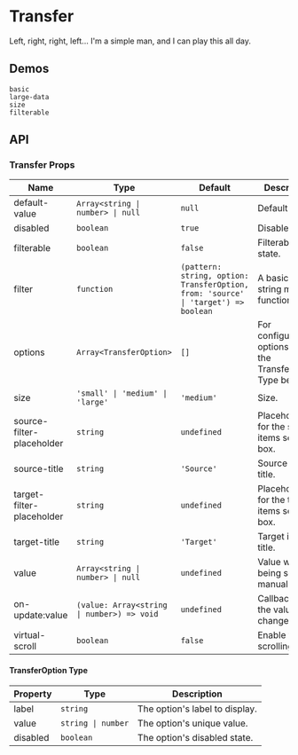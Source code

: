 # Transfer

<!--single-column-->

Left, right, right, left... I'm a simple man, and I can play this all day.

## Demos

```demo
basic
large-data
size
filterable
```

## API

### Transfer Props

| Name                      | Type                                       | Default     | Description                                                   |
| ------------------------- | ------------------------------------------ | ----------- | ------------------------------------------------------------- |
| default-value             | `Array<string \| number> \| null`          | `null`      | Default value.                                                |
| disabled                  | `boolean`                                  | `true`      | Disabled state.                                               |
| filterable                | `boolean`                                  | `false`     | Filterable state.                                             |
| filter                    | `function`                                 |  `(pattern: string, option: TransferOption, from: 'source' \| 'target') => boolean` | A basic label string match function.                          |
| options                   | `Array<TransferOption>`                    | `[]`        | For configuration options, see the TransferOption Type below. |
| size                      | `'small' \| 'medium' \| 'large'`           | `'medium'`  | Size.                                                         |
| source-filter-placeholder | `string`                                   | `undefined` | Placeholder for the source items search box.                  |
| source-title              | `string`                                   | `'Source'`  | Source items title.                                           |
| target-filter-placeholder | `string`                                   | `undefined` | Placeholder for the target items search box.                  |
| target-title              | `string`                                   | `'Target'`  | Target items title.                                           |
| value                     | `Array<string \| number> \| null`          | `undefined` | Value when being set manually.                                |
| on-update:value           | `(value: Array<string \| number>) => void` | `undefined` | Callback when the value changes.                              |
| virtual-scroll            | `boolean`                                  | `false`     | Enable virtual scrolling.                                     |

#### TransferOption Type

| Property | Type               | Description                    |
| -------- | ------------------ | ------------------------------ |
| label    | `string`           | The option's label to display. |
| value    | `string \| number` | The option's unique value.     |
| disabled | `boolean`          | The option's disabled state.   |
